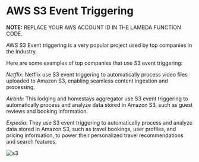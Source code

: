# AWS S3 Event Triggering

__NOTE:__ REPLACE YOUR AWS ACCOUNT ID IN THE LAMBDA FUNCTION CODE.

AWS S3 Event triggering is a very popular project used by top companies in the Industry.

Here are some examples of top companies that use S3 event triggering:

_Netflix:_ Netflix use S3 event triggering to automatically process video files uploaded to Amazon S3, enabling seamless content ingestion and processing.

_Airbnb:_ This lodging and homestays aggregator use S3 event triggering to automatically process and analyze data stored in Amazon S3, such as guest reviews and booking information.

_Expedia:_ They use S3 event triggering to automatically process and analyze data stored in Amazon S3, such as travel bookings, user profiles, and pricing information, to power their personalized travel recommendations and search features.

![s3](https://github.com/veerarakesh56/shell_scripting/assets/171412850/72069c5a-6c52-43c2-bf6a-b46691a54c3f)
